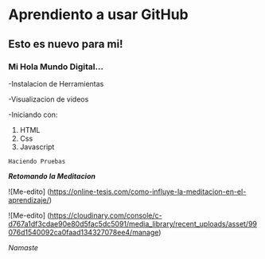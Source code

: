 # Aprendiento a usar GitHub
## Esto es nuevo para mi!
### Mi Hola Mundo Digital...

-Instalacion de Herramientas

-Visualizacion de videos

-Iniciando con:
1. HTML
2. Css
3. Javascript

~~~
Haciendo Pruebas
~~~

***Retomando la Meditacion***

![Me-edito] (https://online-tesis.com/como-influye-la-meditacion-en-el-aprendizaje/)

![Me-edito] (https://cloudinary.com/console/c-d767a1df3cdae90e80d5fac5dc5091/media_library/recent_uploads/asset/99076d1540092ca0faad134327078ee4/manage)

*Namaste*
